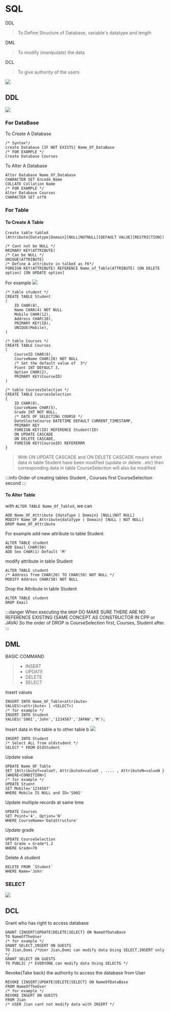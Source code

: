 # SQL


DDL
> To Define Structure of Database, variable's datatype and length

DML
> To modify (manipulate) the data

DCL
> To give authority of the users 


![](https://i.imgur.com/v6rAbRL.png)




## DDL

![](https://i.imgur.com/SGIfZsA.png)


### For DataBase 

To Create A Database
```sql=
/* Syntax*/
create Database [IF NOT EXISTS] Name_Of_DataBase
/* FOR EXAMPLE */
Create Database Courses
```

To Alter A Database
```sql=
Alter Database Name_Of_Database
CHARACTER SET Encode_Name
COLLATE Collation Name
/* FOR EXAMPLE */
Alter Database Courses
CHARACTER SET utf8
```


### For Table
#### To Create A Table
```sql=
Create table tableX
(Attribute{Datatype|Domain}[NULL|NOTNULL][DEFAULT VALUE][RESTRICTION])

/* Cant not be NULL */
RRIMARY KEY(ATTRIBUTE)
/* Can be NULL */
UNIQUE(ATTRIBUTE)
/* Define A attribute in talbeX as FK*/
FOREIGN KEY(ATTRIBUTE) REFERENCE Name_of_Table(ATTRIBUTE) [ON DELETE option] [ON UPDATE option]
```


For example
![](https://i.imgur.com/VfZCdk4.png)

```sql=
/* table student */
CREATE TABLE Student
(
    ID CHAR(8),
    Name CHAR(4) NOT NULL
    Mobile CHAR(12),
    Address CHAR(20),
    PRIMARY KEY(ID),
    UNIQUE(Mobile),
)

/* table Courses */
CREATE TABLE Courses
(
    CourseID CHAR(8),
    CourseName CHAR(20) NOT NULL
    /* Set the default value of  3*/
    Piont INT DEFAULT 3,
    Option CHAR(2),
    PRIMARY KEY(CourseID)
)

/* table CoursesSelection */
CREATE TABLE CoursesSelection
{
    ID CHAR(8),
    CourseName CHAR(5),
    Grade INT NOT NULL,
    /* DATE OF SELECTING COURSE */
    DateSlecteCourse DATETIME DEFAULT CURRENT_TIMESTAMP,
    PRIMARY KEY
    FOREIGN KEY(ID) REFERENCE Student(ID)
    ON UPDATE CASCADE
    ON DELETE CASCADE,
    FOREIGN KEY(CourseID) REFERERRR
}
```
> With ON UPDATE CASCADE and ON DELETE CASCADE means
> when data in table Student have been modified (update or delete ..etc) then corresponding data in table CourseSelection will also be modified


:::info 
Order of creating tables
Student , Courses first
CourseSelection second
:::


#### To Alter Table

with `ALTER TABLE Name_Of_TableX`, we can
```sql=
ADD Name_OF_Attribute {dataType | Domain} [NULL|NOT NULL]
MODIFY Name_OF_Attribute{dataType | Domain} [NULL | NOT NULL]
DROP Name_OF_Attribute
```

For example
add new attribute to table Student
```sql=
ALTER TABLE student 
ADD Email CHAR(50)
ADD Sex CHAR(1) Default 'M'
``` 
modify attribute in table Student
```sql=
ALTER TABLE student
/* Address from CHAR(20) TO CHAR(50) NOT NULL */
MODIFY Address CHAR(50) NOT NULL
```
Drop the Attribute in table Student
```sql=
ALTER TABLE student
DROP Email
```

:::danger
When executing the `DROP` 
DO MAKE SURE THERE ARE NO REFERENCE EXISTING (SAME CONCEPT AS CONSTRUCTOR IN CPP or JAVA)
So the order of DROP is 
CourseSelection  first,
Courses, Student after.
:::

## DML

BASIC COMMAND 
> - INSERT
> - UPDATE
> - DELETE
> - SELECT


Insert values
```sql=
INSERT INTO Name_OF_Table<attribute>
VALUES(<attribute> | <SELECT>)
/* for example */
INSERT INTO Student
VALUES('S001','John','1234567','JAPAN','M');
```

Insert data in the table a to other table b
![](https://i.imgur.com/qEUimbZ.png)

```sql=
INSERT INTO Student
/* Select ALL from oldstudent */
SELECT * FROM OldStudent
```

Update value
```sql=
UPDATE Name_OF_Table
SET {AttributeY=valueY, AttributeX=valueX , .... , AttributeN=valueN }
[WHERE<CONDITION>]
/* for example */
UPDATE Stuent
SET Mobile='1234567'
WHERE Mobile IS NULL and ID='S002'
```

Update multiple records at same time
```sql=
UPDATE Courses
SET Point='4', Option='N'
WHERE CourseName='DataStructure'
```

Update grade
```sql=
UPDATE CourseSelection
SET Grade = Grade*1.2
WHERE Grade<70
```



Delete A student
```sql=
DELETE FROM `Student`
WHERE Name='John'
```


### SELECT
![](https://i.imgur.com/N70G6sQ.png)



## DCL

Grant who has right to access database
```sql=
GRANT {INSERT|UPDATE|DELETE|SELECT} ON NameOfDataBase
TO NameOfTheUser
/* for example */
GRANT SELECT,INSERT ON GUESTS
TO Jian,Domi /*User Jian,Domi can modify data Using SELECT,INSERT only */
GRANT SELECT ON GUESTS
TO PUBLIC /* EVERYONE can modify data Using SELECTG */
```

Revoke(Take back) the authority to access the database from User
```sql=
REVOKE {INSERT|UPDATE|DELETE|SELECT} ON NameOfDataBase
FROM NameOfTheUser
/* for example */
REVOKE INSERT ON GUESTS
FROM Jian 
/* USER Jian cant not modify data with INSERT */
```
